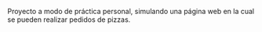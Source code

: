 Proyecto a modo de práctica personal, simulando una página web en la cual se pueden realizar pedidos de pizzas.